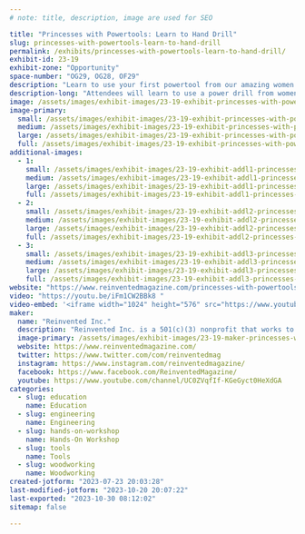 ```yaml
---
# note: title, description, image are used for SEO

title: "Princesses with Powertools: Learn to Hand Drill"
slug: princesses-with-powertools-learn-to-hand-drill
permalink: /exhibits/princesses-with-powertools-learn-to-hand-drill/
exhibit-id: 23-19
exhibit-zone: "Opportunity"
space-number: "OG29, OG28, OF29"
description: "Learn to use your first powertool from our amazing women engineers dressed as princesses"
description-long: "Attendees will learn to use a power drill from women engineers dressed as princesses, and will leave with a take-away souvenir constellation projector they made themselves. We’ll be bringing our drill booths, power tools, princesses, and all the materials needed."
image: /assets/images/exhibit-images/23-19-exhibit-princesses-with-powertools-learn-to-hand-drill-pwp-palmbay-2-large.jpg
image-primary: 
  small: /assets/images/exhibit-images/23-19-exhibit-princesses-with-powertools-learn-to-hand-drill-pwp-palmbay-2-small.jpg
  medium: /assets/images/exhibit-images/23-19-exhibit-princesses-with-powertools-learn-to-hand-drill-pwp-palmbay-2-medium.jpg
  large: /assets/images/exhibit-images/23-19-exhibit-princesses-with-powertools-learn-to-hand-drill-pwp-palmbay-2-large.jpg
  full: /assets/images/exhibit-images/23-19-exhibit-princesses-with-powertools-learn-to-hand-drill-pwp-palmbay-2-full.jpg
additional-images: 
  - 1:
    small: /assets/images/exhibit-images/23-19-exhibit-addl1-princesses-with-powertools-learn-to-hand-drill-c2e71c00-3a29-4034-86a5-75a47de027eb-1-105-c-small.jpeg
    medium: /assets/images/exhibit-images/23-19-exhibit-addl1-princesses-with-powertools-learn-to-hand-drill-c2e71c00-3a29-4034-86a5-75a47de027eb-1-105-c-medium.jpeg
    large: /assets/images/exhibit-images/23-19-exhibit-addl1-princesses-with-powertools-learn-to-hand-drill-c2e71c00-3a29-4034-86a5-75a47de027eb-1-105-c-large.jpeg
    full: /assets/images/exhibit-images/23-19-exhibit-addl1-princesses-with-powertools-learn-to-hand-drill-c2e71c00-3a29-4034-86a5-75a47de027eb-1-105-c-full.jpeg
  - 2:
    small: /assets/images/exhibit-images/23-19-exhibit-addl2-princesses-with-powertools-learn-to-hand-drill-f861e727-c8b5-4754-97d9-8c68994caf97-1-105-c-small.jpeg
    medium: /assets/images/exhibit-images/23-19-exhibit-addl2-princesses-with-powertools-learn-to-hand-drill-f861e727-c8b5-4754-97d9-8c68994caf97-1-105-c-medium.jpeg
    large: /assets/images/exhibit-images/23-19-exhibit-addl2-princesses-with-powertools-learn-to-hand-drill-f861e727-c8b5-4754-97d9-8c68994caf97-1-105-c-large.jpeg
    full: /assets/images/exhibit-images/23-19-exhibit-addl2-princesses-with-powertools-learn-to-hand-drill-f861e727-c8b5-4754-97d9-8c68994caf97-1-105-c-full.jpeg
  - 3:
    small: /assets/images/exhibit-images/23-19-exhibit-addl3-princesses-with-powertools-learn-to-hand-drill-img-20230403-wa0001-small.jpg
    medium: /assets/images/exhibit-images/23-19-exhibit-addl3-princesses-with-powertools-learn-to-hand-drill-img-20230403-wa0001-medium.jpg
    large: /assets/images/exhibit-images/23-19-exhibit-addl3-princesses-with-powertools-learn-to-hand-drill-img-20230403-wa0001-large.jpg
    full: /assets/images/exhibit-images/23-19-exhibit-addl3-princesses-with-powertools-learn-to-hand-drill-img-20230403-wa0001-full.jpg
website: "https://www.reinventedmagazine.com/princesses-with-powertools"
video: "https://youtu.be/iFm1CW2BBk8 "
video-embed: '<iframe width="1024" height="576" src="https://www.youtube.com/embed/iFm1CW2BBk8?feature=oembed" frameborder="0" allow="accelerometer; autoplay; clipboard-write; encrypted-media; gyroscope; picture-in-picture; web-share" allowfullscreen title="WELCOME to Beauty and the Bolt!"></iframe>'
maker: 
  name: "Reinvented Inc."
  description: "Reinvented Inc. is a 501(c)(3) nonprofit that works to empower and inspire the next generation of girls in science, technology, engineering, technology (STEM), and making."
  image-primary: /assets/images/exhibit-images/23-19-maker-princesses-with-powertools-learn-to-hand-drill-pink-back-gears-logo-medium.png
  website: https://www.reinventedmagazine.com/ 
  twitter: https://www.twitter.com/com/reinventedmag
  instagram: https://www.instagram.com/reinventedmagazine/
  facebook: https://www.facebook.com/ReinventedMagazine/
  youtube: https://www.youtube.com/channel/UC0ZVqfIf-KGeGyct0HeXdGA
categories: 
  - slug: education
    name: Education
  - slug: engineering
    name: Engineering
  - slug: hands-on-workshop
    name: Hands-On Workshop
  - slug: tools
    name: Tools
  - slug: woodworking
    name: Woodworking
created-jotform: "2023-07-23 20:03:28"
last-modified-jotform: "2023-10-20 20:07:22"
last-exported: "2023-10-30 08:12:02"
sitemap: false

---
```

